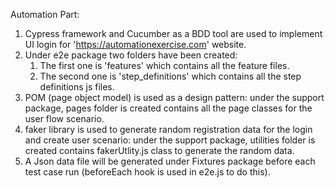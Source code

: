 
Automation Part:

1. Cypress framework and Cucumber as a BDD tool are used to implement UI login for 'https://automationexercise.com' website.
2. Under e2e package two folders have been created:
   1. The first one is 'features' which contains all the feature files.
   2. The second one is 'step_definitions' which contains all the step definitions js files.
3. POM (page object model) is used as a design pattern: under the support package, pages folder is created contains all the page classes for the user flow scenario.   
4. faker library is used to generate random registration data for the login and create user scenario: under the support package, utilities folder is created contains fakerUtlity.js class to generate the random data.
5. A Json data file will be generated under Fixtures package before each test case run (beforeEach hook is used in e2e.js to do this).